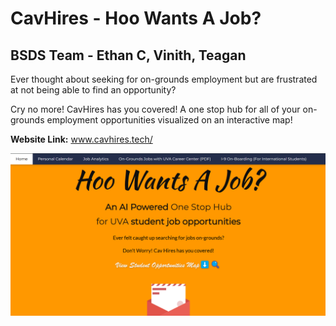 # CavHires - Hoo Wants A Job?

## BSDS Team - Ethan C, Vinith, Teagan 

Ever thought about seeking for on-grounds employment but are frustrated at not being able to find an opportunity? 

Cry no more! CavHires has you covered! A one stop hub for all of your on-grounds employment opportunities visualized on an interactive map!

**Website Link:** www.cavhires.tech/

<img src="html_files/html_data/New_page.png" alt='Demo Page' />
